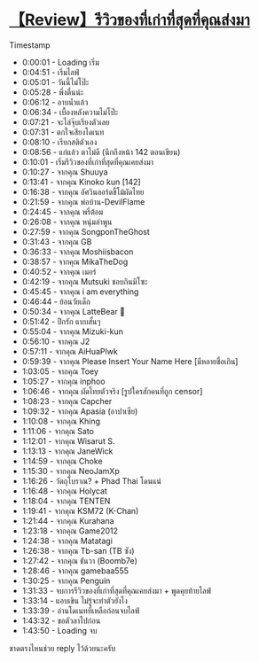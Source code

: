 # [【Review】รีวิวของที่เก่าที่สุดที่คุณส่งมา](https://www.youtube.com/watch?v=8yW8Y6JNH1A)

Timestamp

- 0:00:01 - Loading เริ่ม
- 0:04:51 - เริ่มไลฟ์
- 0:05:01 - วันนี้ไม่โป๊ะ
- 0:05:28 - พึ่งตื่นน่ะ
- 0:06:12 - อาบน้ำแล้ว
- 0:06:34 - เบื้องหลังความไม่โป๊ะ
- 0:07:21 - จะไล่จุ๊บเรียงตัวเลย
- 0:07:31 - ตกใจเสียงโดเนท
- 0:08:10 - เรียกสติตัวเอง
- 0:08:56 - แก่แล้ว ตาไม่ดี (นึกถึงหน้า 142 ตอนเขียน)
- 0:10:01 - เริ่มรีวิวของที่เก่าที่สุดที่คุณเคยส่งมา
- 0:10:27 - จากคุณ Shuuya
- 0:13:41 - จากคุณ Kinoko kun [142]
- 0:16:38 - จากคุณ อัศวินลอร์ดขี้โม้ผัดไทย
- 0:21:59 - จากคุณ พ่อบ้าน-DevilFlame
- 0:24:45 - จากคุณ พรี่ต้อม
- 0:26:08 - จากคุณ หนุ่มลำพูน
- 0:27:59 - จากคุณ SongponTheGhost
- 0:31:43 - จากคุณ GB
- 0:36:33 - จากคุณ Moshiisbacon
- 0:38:57 - จากคุณ MikaTheDog
- 0:40:52 - จากคุณ เมอร์
- 0:42:19 - จากคุณ Mutsuki ชอบกินมิโซะ
- 0:45:45 - จากคุณ i am everything
- 0:46:44 - ย้อนวัยเด็ก
- 0:50:34 - จากคุณ LatteBear 🐻
- 0:51:42 - ปีกรัก แบบสั้นๆ
- 0:55:04 - จากคุณ Mizuki-kun
- 0:56:10 - จากคุณ J2
- 0:57:11 - จากคุณ AiHuaPlwk
- 0:59:39 - จากคุณ Please Insert Your Name Here [มีหลายชื่อเกิน]
- 1:03:05 - จากคุณ Toey
- 1:05:27 - จากคุณ inphoo
- 1:06:46 - จากคุณ ผัดไทยตัวจริง [รูปใครสักคนที่ถูก censor]
- 1:08:23 - จากคุณ Capcher
- 1:09:32 - จากคุณ Apasia (อาปาเซีย)
- 1:10:08 - จากคุณ Khing
- 1:11:06 - จากคุณ Sato
- 1:12:01 - จากคุณ Wisarut S.
- 1:13:13 - จากคุณ JaneWick
- 1:14:59 - จากคุณ Choke
- 1:15:30 - จากคุณ NeoJamXp
- 1:16:26 - วัตถุโบราณ? + Phad Thai โดนแน่
- 1:16:48 - จากคุณ Holycat
- 1:18:04 - จากคุณ TENTEN
- 1:19:41 - จากคุณ KSM72 (K-Chan)
- 1:21:44 - จากคุณ Kurahana
- 1:23:18 - จากคุณ Game2012
- 1:24:38 - จากคุณ Matatagi
- 1:26:38 - จากคุณ Tb-san (TB ซัง)
- 1:27:42 - จากคุณ ธันวา (Boomb7e)
- 1:28:46 - จากคุณ gamebaa555
- 1:30:25 - จากคุณ Penguin
- 1:31:33 - จบการรีวิวของที่เก่าที่สุดที่คุณเคยส่งมา + พูดคุยท้ายไลฟ์
- 1:33:14 - แอบเขิน ไม่รู้จะทำตัวยังไง
- 1:33:39 - อ่านโดเนทที่เหลือก่อนจบไลฟ์
- 1:43:32 - ขอตัวลาไปก่อน
- 1:43:50 - Loading จบ

ขาดตรงไหนช่วย reply ไว้ด้วยนะครับ
